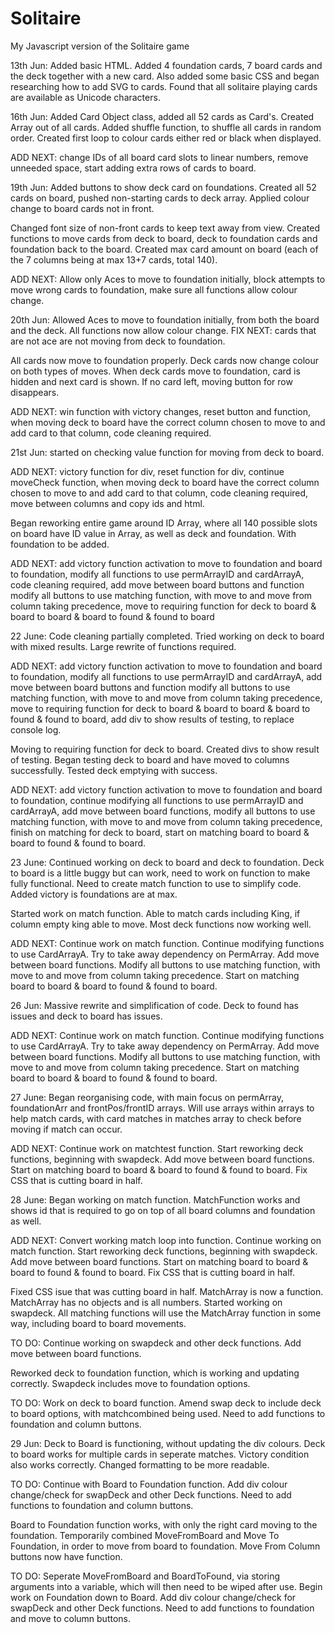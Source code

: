 # Solitaire
My Javascript version of the Solitaire game

13th Jun: Added basic HTML. Added 4 foundation cards, 7 board cards and the deck together with a new card.
Also added some basic CSS and began researching how to add SVG to cards.
Found that all solitaire playing cards are available as Unicode characters.

16th Jun: Added Card Object class, added all 52 cards as Card's.
Created Array out of all cards.
Added shuffle function, to shuffle all cards in random order.
Created first loop to colour cards either red or black when displayed.

ADD NEXT: change IDs of all board card slots to linear numbers, remove unneeded space, start adding extra rows of cards to board.

19th Jun: Added buttons to show deck card on foundations.
Created all 52 cards on board, pushed non-starting cards to deck array.
Applied colour change to board cards not in front.

Changed font size of non-front cards to keep text away from view.
Created functions to move cards from deck to board, deck to foundation cards and foundation back to the board.
Created max card amount on board (each of the 7 columns being at max 13+7 cards, total 140).

ADD NEXT: Allow only Aces to move to foundation initially, block attempts to move wrong cards to foundation, make sure all functions allow colour change.

20th Jun: Allowed Aces to move to foundation initially, from both the board and the deck. 
All functions now allow colour change.
FIX NEXT: cards that are not ace are not moving from deck to foundation.

All cards now move to foundation properly.
Deck cards now change colour on both types of moves.
When deck cards move to foundation, card is hidden and next card is shown. If no card left, moving button for row disappears.

ADD NEXT: win function with victory changes, reset button and function, when moving deck to board have the correct column chosen to move to and add card to that column, code cleaning required.

21st Jun:
started on checking value function for moving from deck to board.

ADD NEXT: victory function for div, reset function for div, continue moveCheck function, when moving deck to board have the correct column chosen to move to and add card to that column, code cleaning required, move between columns and copy ids and html.

Began reworking entire game around ID Array, where all 140 possible slots on board have ID value in Array, as well as deck and foundation. With foundation to be added.

ADD NEXT: add victory function activation to move to foundation and board to foundation,
modify all functions to use permArrayID and cardArrayA,
code cleaning required,
add move between board buttons and function
modify all buttons to use matching function, with move to and move from column taking precedence, move to requiring function for deck to board & board to board & board to found & found to board

22 June: Code cleaning partially completed.
Tried working on deck to board with mixed results.
Large rewrite of functions required.

ADD NEXT: add victory function activation to move to foundation and board to foundation,
modify all functions to use permArrayID and cardArrayA,
add move between board buttons and function
modify all buttons to use matching function, with move to and move from column taking precedence, move to requiring function for deck to board & board to board & board to found & found to board,
add div to show results of testing, to replace console log.

Moving to requiring function for deck to board.
Created divs to show result of testing.
Began testing deck to board and have moved to columns successfully.
Tested deck emptying with success.

ADD NEXT: add victory function activation to move to foundation and board to foundation,
continue modifying all functions to use permArrayID and cardArrayA,
add move between board functions,
modify all buttons to use matching function, with move to and move from column taking precedence, finish on matching for deck to board, 
start on matching board to board & board to found & found to board.

23 June: Continued working on deck to board and deck to foundation.
Deck to board is a little buggy but can work, need to work on function to make fully functional.
Need to create match function to use to simplify code.
Added victory is foundations are at max.

Started work on match function. Able to match cards including King, if column empty king able to move.
Most deck functions now working well.

ADD NEXT: Continue work on match function.
Continue modifying functions to use CardArrayA.
Try to take away dependency on PermArray.
Add move between board functions.
Modify all buttons to use matching function, with move to and move from column taking precedence. 
Start on matching board to board & board to found & found to board.

26 Jun: Massive rewrite and simplification of code.
Deck to found has issues and deck to board has issues.

ADD NEXT: Continue work on match function.
Continue modifying functions to use CardArrayA.
Try to take away dependency on PermArray.
Add move between board functions.
Modify all buttons to use matching function, with move to and move from column taking precedence. 
Start on matching board to board & board to found & found to board.

27 June: Began reorganising code, with main focus on permArray, foundationArr and frontPos/frontID arrays. 
Will use arrays within arrays to help match cards, with card matches in matches array to check before moving if match can occur.

ADD NEXT: Continue work on matchtest function.
Start reworking deck functions, beginning with swapdeck.
Add move between board functions. 
Start on matching board to board & board to found & found to board.
Fix CSS that is cutting board in half.

28 June: Began working on match function.
MatchFunction works and shows id that is required to go on top of all board columns and foundation as well.

ADD NEXT: Convert working match loop into function.
Continue working on match function.
Start reworking deck functions, beginning with swapdeck.
Add move between board functions. 
Start on matching board to board & board to found & found to board.
Fix CSS that is cutting board in half.

Fixed CSS isue that was cutting board in half.
MatchArray is now a function.
MatchArray has no objects and is all numbers.
Started working on swapdeck.
All matching functions will use the MatchArray function in some way, including board to board movements.

TO DO: Continue working on swapdeck and other deck functions.
Add move between board functions. 

Reworked deck to foundation function, which is working and updating correctly.
Swapdeck includes move to foundation options.

TO DO: Work on deck to board function.
Amend swap deck to include deck to board options, with matchcombined being used.
Need to add functions to foundation and column buttons.

29 Jun: Deck to Board is functioning, without updating the div colours.
Deck to board works for multiple cards in seperate matches.
Victory condition also works correctly.
Changed formatting to be more readable.

TO DO: Continue with Board to Foundation function.
Add div colour change/check for swapDeck and other Deck functions.
Need to add functions to foundation and column buttons.

Board to Foundation function works, with only the right card moving to the foundation.
Temporarily combined MoveFromBoard and Move To Foundation, in order to move from board to foundation.
Move From Column buttons now have function.

TO DO: Seperate MoveFromBoard and BoardToFound, via storing arguments into a variable, which will then need to be wiped after use.
Begin work on Foundation down to Board.
Add div colour change/check for swapDeck and other Deck functions.
Need to add functions to foundation and move to column buttons.